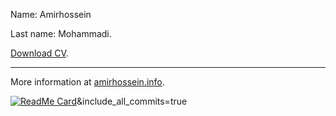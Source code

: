 Name: Amirhossein

Last name: Mohammadi.

[Download CV](https://github.com/BlackIQ/BlackIQ/raw/main/amirhosseinmohammadi.pdf).

---

More information at [amirhossein.info](https://amirhossein.info).

[![ReadMe Card](https://github-readme-stats.vercel.app/api?username=BlackIQ&show_icons=true&count_private=true)](#)&include_all_commits=true

<!--  &include_all_commits=true -->

